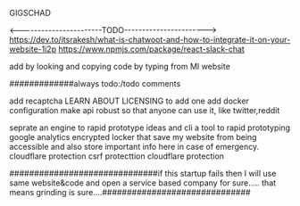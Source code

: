 GIGSCHAD

<-----------------------TODO----------------------->
https://dev.to/itsrakesh/what-is-chatwoot-and-how-to-integrate-it-on-your-website-1i2p
https://www.npmjs.com/package/react-slack-chat

add by looking and copying code by typing from MI website 

#############always todo:/todo comments

add recaptcha
LEARN ABOUT LICENSING to add one
add docker configuration
make api robust so that anyone can use it, like twitter,reddit

seprate an engine to rapid prototype ideas and cli a tool to rapid prototyping
google analytics
encrypted locker that save my website from being accessible and also store important info here in case of emergency.
cloudflare protection
csrf protecttion
cloudflare protection

##############################if this startup fails then I will use same website&code and open a service based company for sure.....
that means grinding is sure....##############################